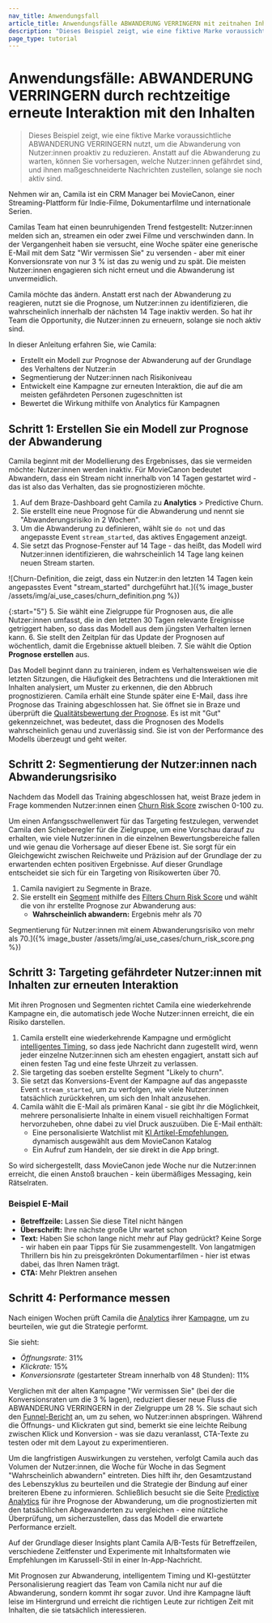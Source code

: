 ```yaml
---
nav_title: Anwendungsfall
article_title: Anwendungsfälle ABWANDERUNG VERRINGERN mit zeitnahen Inhalten
description: "Dieses Beispiel zeigt, wie eine fiktive Marke voraussichtliche ABWANDERUNG VERRINGERN nutzt, um die Abwanderung von Nutzer:innen proaktiv zu reduzieren."
page_type: tutorial
---
```


# Anwendungsfälle: ABWANDERUNG VERRINGERN durch rechtzeitige erneute Interaktion mit den Inhalten

> Dieses Beispiel zeigt, wie eine fiktive Marke voraussichtliche ABWANDERUNG VERRINGERN nutzt, um die Abwanderung von Nutzer:innen proaktiv zu reduzieren. Anstatt auf die Abwanderung zu warten, können Sie vorhersagen, welche Nutzer:innen gefährdet sind, und ihnen maßgeschneiderte Nachrichten zustellen, solange sie noch aktiv sind.

Nehmen wir an, Camila ist ein CRM Manager bei MovieCanon, einer Streaming-Plattform für Indie-Filme, Dokumentarfilme und internationale Serien.

Camilas Team hat einen beunruhigenden Trend festgestellt: Nutzer:innen melden sich an, streamen ein oder zwei Filme und verschwinden dann. In der Vergangenheit haben sie versucht, eine Woche später eine generische E-Mail mit dem Satz "Wir vermissen Sie" zu versenden - aber mit einer Konversionsrate von nur 3 % ist das zu wenig und zu spät. Die meisten Nutzer:innen engagieren sich nicht erneut und die Abwanderung ist unvermeidlich.

Camila möchte das ändern. Anstatt erst nach der Abwanderung zu reagieren, nutzt sie die Prognose, um Nutzer:innen zu identifizieren, die wahrscheinlich innerhalb der nächsten 14 Tage inaktiv werden. So hat ihr Team die Opportunity, die Nutzer:innen zu erneuern, solange sie noch aktiv sind.

In dieser Anleitung erfahren Sie, wie Camila:

- Erstellt ein Modell zur Prognose der Abwanderung auf der Grundlage des Verhaltens der Nutzer:in
- Segmentierung der Nutzer:innen nach Risikoniveau
- Entwickelt eine Kampagne zur erneuten Interaktion, die auf die am meisten gefährdeten Personen zugeschnitten ist
- Bewertet die Wirkung mithilfe von Analytics für Kampagnen

## Schritt 1: Erstellen Sie ein Modell zur Prognose der Abwanderung

Camila beginnt mit der Modellierung des Ergebnisses, das sie vermeiden möchte: Nutzer:innen werden inaktiv. Für MovieCanon bedeutet Abwandern, dass ein Stream nicht innerhalb von 14 Tagen gestartet wird - das ist also das Verhalten, das sie prognostizieren möchte.

1. Auf dem Braze-Dashboard geht Camila zu **Analytics** > Predictive Churn.
2. Sie erstellt eine neue Prognose für die Abwanderung und nennt sie "Abwanderungsrisiko in 2 Wochen".
3. Um die Abwanderung zu definieren, wählt sie `do not` und das angepasste Event `stream_started`, das aktives Engagement anzeigt.
4. Sie setzt das Prognose-Fenster auf 14 Tage - das heißt, das Modell wird Nutzer:innen identifizieren, die wahrscheinlich 14 Tage lang keinen neuen Stream starten.

\![Churn-Definition, die zeigt, dass ein Nutzer:in den letzten 14 Tagen kein angepasstes Event "stream_started" durchgeführt hat.]({% image_buster /assets/img/ai_use_cases/churn_definition.png %})

{:start="5"}
5\. Sie wählt eine Zielgruppe für Prognosen aus, die alle Nutzer:innen umfasst, die in den letzten 30 Tagen relevante Ereignisse getriggert haben, so dass das Modell aus dem jüngsten Verhalten lernen kann.
6\. Sie stellt den Zeitplan für das Update der Prognosen auf wöchentlich, damit die Ergebnisse aktuell bleiben.
7\. Sie wählt die Option **Prognose erstellen** aus.

Das Modell beginnt dann zu trainieren, indem es Verhaltensweisen wie die letzten Sitzungen, die Häufigkeit des Betrachtens und die Interaktionen mit Inhalten analysiert, um Muster zu erkennen, die den Abbruch prognostizieren. Camila erhält eine Stunde später eine E-Mail, dass ihre Prognose das Training abgeschlossen hat. Sie öffnet sie in Braze und überprüft die [Qualitätsbewertung der Prognose]({{site.baseurl}}/user_guide/brazeai/predictive_events/analytics/#prediction_quality). Es ist mit "Gut" gekennzeichnet, was bedeutet, dass die Prognosen des Modells wahrscheinlich genau und zuverlässig sind. Sie ist von der Performance des Modells überzeugt und geht weiter.

## Schritt 2: Segmentierung der Nutzer:innen nach Abwanderungsrisiko

Nachdem das Modell das Training abgeschlossen hat, weist Braze jedem in Frage kommenden Nutzer:innen einen [Churn Risk Score]({{site.baseurl}}/user_guide/brazeai/predictive_churn/analytics/#churn_score) zwischen 0-100 zu. 

Um einen Anfangsschwellenwert für das Targeting festzulegen, verwendet Camila den Schieberegler für die Zielgruppe, um eine Vorschau darauf zu erhalten, wie viele Nutzer:innen in die einzelnen Bewertungsbereiche fallen und wie genau die Vorhersage auf dieser Ebene ist. Sie sorgt für ein Gleichgewicht zwischen Reichweite und Präzision auf der Grundlage der zu erwartenden echten positiven Ergebnisse. Auf dieser Grundlage entscheidet sie sich für ein Targeting von Risikowerten über 70. 

1. Camila navigiert zu Segmente in Braze.
2. Sie erstellt ein [Segment]({{site.baseurl}}/user_guide/engagement_tools/segments/creating_a_segment/) mithilfe des [Filters Churn Risk Score]({{site.baseurl}}/user_guide/engagement_tools/segments/segmentation_filters/#churn-risk-score) und wählt die von ihr erstellte Prognose zur Abwanderung aus:
   - **Wahrscheinlich abwandern:** Ergebnis mehr als 70

Segmentierung für Nutzer:innen mit einem Abwanderungsrisiko von mehr als 70.]({% image_buster /assets/img/ai_use_cases/churn_risk_score.png %})

## Schritt 3: Targeting gefährdeter Nutzer:innen mit Inhalten zur erneuten Interaktion

Mit ihren Prognosen und Segmenten richtet Camila eine wiederkehrende Kampagne ein, die automatisch jede Woche Nutzer:innen erreicht, die ein Risiko darstellen.

1. Camila erstellt eine wiederkehrende Kampagne und ermöglicht [intelligentes Timing]({{site.baseurl}}/user_guide/brazeai/intelligence/intelligent_timing/), so dass jede Nachricht dann zugestellt wird, wenn jeder einzelne Nutzer:innen sich am ehesten engagiert, anstatt sich auf einen festen Tag und eine feste Uhrzeit zu verlassen.
2. Sie targeting das soeben erstellte Segment "Likely to churn".
3. Sie setzt das Konversions-Event der Kampagne auf das angepasste Event `stream_started`, um zu verfolgen, wie viele Nutzer:innen tatsächlich zurückkehren, um sich den Inhalt anzusehen.
4. Camila wählt die E-Mail als primären Kanal - sie gibt ihr die Möglichkeit, mehrere personalisierte Inhalte in einem visuell reichhaltigen Format hervorzuheben, ohne dabei zu viel Druck auszuüben. Die E-Mail enthält:
   - Eine personalisierte Watchlist mit [KI Artikel-Empfehlungen]({{site.baseurl}}/user_guide/brazeai/recommendations/), dynamisch ausgewählt aus dem MovieCanon Katalog
   - Ein Aufruf zum Handeln, der sie direkt in die App bringt.

So wird sichergestellt, dass MovieCanon jede Woche nur die Nutzer:innen erreicht, die einen Anstoß brauchen - kein übermäßiges Messaging, kein Rätselraten.

### Beispiel E-Mail

- **Betreffzeile:** Lassen Sie diese Titel nicht hängen
- **Überschrift:** Ihre nächste große Uhr wartet schon
- **Text:** Haben Sie schon lange nicht mehr auf Play gedrückt? Keine Sorge - wir haben ein paar Tipps für Sie zusammengestellt. Von langatmigen Thrillern bis hin zu preisgekrönten Dokumentarfilmen - hier ist etwas dabei, das Ihren Namen trägt.
- **CTA:** Mehr Plektren ansehen

## Schritt 4: Performance messen

Nach einigen Wochen prüft Camila die [Analytics]({{site.baseurl}}/user_guide/message_building_by_channel/email/reporting_and_analytics/email_reporting/) ihrer [Kampagne]({{site.baseurl}}/user_guide/message_building_by_channel/email/reporting_and_analytics/email_reporting/), um zu beurteilen, wie gut die Strategie performt. 

Sie sieht:

- *Öffnungsrate:* 31%
- *Klickrate:* 15%
- *Konversionsrate* (gestarteter Stream innerhalb von 48 Stunden): 11%

Verglichen mit der alten Kampagne "Wir vermissen Sie" (bei der die Konversionsraten um die 3 % lagen), reduziert dieser neue Fluss die ABWANDERUNG VERRINGERN in der Zielgruppe um 28 %. Sie schaut sich den [Funnel-Bericht]({{site.baseurl}}/user_guide/analytics/reporting/funnel_reports/) an, um zu sehen, wo Nutzer:innen abspringen. Während die Öffnungs- und Klickraten gut sind, bemerkt sie eine leichte Reibung zwischen Klick und Konversion - was sie dazu veranlasst, CTA-Texte zu testen oder mit dem Layout zu experimentieren.

Um die langfristigen Auswirkungen zu verstehen, verfolgt Camila auch das Volumen der Nutzer:innen, die Woche für Woche in das Segment "Wahrscheinlich abwandern" eintreten. Dies hilft ihr, den Gesamtzustand des Lebenszyklus zu beurteilen und die Strategie der Bindung auf einer breiteren Ebene zu informieren. Schließlich besucht sie die Seite [Predictive Analytics]({{site.baseurl}}/user_guide/brazeai/predictive_churn/analytics/) für ihre Prognose der Abwanderung, um die prognostizierten mit den tatsächlichen Abgewanderten zu vergleichen - eine nützliche Überprüfung, um sicherzustellen, dass das Modell die erwartete Performance erzielt.

Auf der Grundlage dieser Insights plant Camila A/B-Tests für Betreffzeilen, verschiedene Zeitfenster und Experimente mit Inhaltsformaten wie Empfehlungen im Karussell-Stil in einer In-App-Nachricht.

Mit Prognosen zur Abwanderung, intelligentem Timing und KI-gestützter Personalisierung reagiert das Team von Camila nicht nur auf die Abwanderung, sondern kommt ihr sogar zuvor. Und ihre Kampagne läuft leise im Hintergrund und erreicht die richtigen Leute zur richtigen Zeit mit Inhalten, die sie tatsächlich interessieren.

